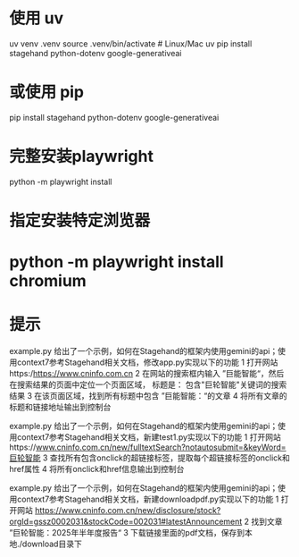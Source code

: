 # 使用 uv
uv venv .venv
source .venv/bin/activate  # Linux/Mac
uv pip install stagehand python-dotenv google-generativeai

# 或使用 pip
pip install stagehand python-dotenv google-generativeai

# 完整安装playwright
python -m playwright install

# 指定安装特定浏览器
# python -m playwright install chromium


# 提示
example.py 给出了一个示例，如何在Stagehand的框架内使用gemini的api；使用context7参考Stagehand相关文档，修改app.py实现以下的功能
1 打开网站https:/https://www.cninfo.com.cn
2 在网站的搜索框内输入 ”巨能智能“，然后在搜索结果的页面中定位一个页面区域， 标题是： 包含"巨轮智能"关键词的搜索结果
3 在该页面区域，找到所有标题中包含 ”巨能智能：“的文章
4 将所有文章的标题和链接地址输出到控制台

example.py 给出了一个示例，如何在Stagehand的框架内使用gemini的api；使用context7参考Stagehand相关文档，新建test1.py实现以下的功能
1 打开网站https://www.cninfo.com.cn/new/fulltextSearch?notautosubmit=&keyWord=巨轮智能
3 查找所有包含onclick的超链接标签，提取每个超链接标签的onclick和href属性
4 将所有onclick和href信息输出到控制台

example.py 给出了一个示例，如何在Stagehand的框架内使用gemini的api；使用context7参考Stagehand相关文档，新建downloadpdf.py实现以下的功能
1 打开网站 https://www.cninfo.com.cn/new/disclosure/stock?orgId=gssz0002031&stockCode=002031#latestAnnouncement
2 找到文章 ”巨轮智能：2025年半年度报告“
3 下载链接里面的pdf文档，保存到本地./download目录下